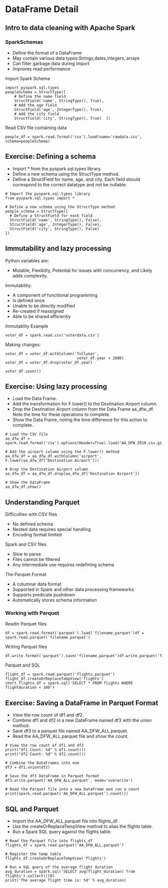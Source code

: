 # DataFrame Detail

## Intro to data cleaning with Apache Spark

### SparkSchemas
* Define the format of a DataFrame
* May contain various data types:Strings,dates,integers, arrays
* Can filter garbage data during import
* Improves read performance

Import Spark Schema

```
import pyspark.sql.types
peopleSchema = StructType([
    # Define the name field  
    StructField('name', StringType(), True),
    # Add the age field  
    StructField('age', IntegerType(), True),
    # Add the city field  
    StructField('city', StringType(), True)  ])
```

Read CSV file containing data

```
people_df = spark.read.format('csv').load(name='rawdata.csv', schema=peopleSchema)
```

## Exercise: Defining a schema
* Import * from the pyspark.sql.types library.
* Define a new schema using the StructType method.
* Define a StructField for name, age, and city. Each field should correspond to the correct datatype and not be nullable.

```
# Import the pyspark.sql.types library
from pyspark.sql.types import *

# Define a new schema using the StructType method
people_schema = StructType([
  # Define a StructField for each field
  StructField('name', StringType(), False),
  StructField('age', IntegerType(), False),
  StructField('city', StringType(), False)
])
```

## Immutability and lazy processing

Python variables are:
* Mutable, Flexiblity, Potential for issues with concurrency, and Likely adds complexity.

Immutability:
* A component of funcitional programming
* Is defined once
* Unable to be directly modified
* Re-created if reassigned
* Able to be shared efficiently

Immutablity Example

```
voter_df = spark.read.csv('voterdata.csv')
```
Making changes:

```
voter_df = voter_df.withColumn('fullyear',     
                                voter_df.year + 2000)
voter_df = voter_df.drop(voter_df.year)

voter_df.count()
```
## Exercise: Using lazy processing

* Load the Data Frame.
* Add the transformation for F.lower() to the Destination Airport column.
* Drop the Destination Airport column from the Data Frame aa_dfw_df. Note the time for these operations to complete.
* Show the Data Frame, noting the time difference for this action to complete.

```
# Load the CSV file
aa_dfw_df = spark.read.format('csv').options(Header=True).load('AA_DFW_2018.csv.gz')

# Add the airport column using the F.lower() method
aa_dfw_df = aa_dfw_df.withColumn('airport', F.lower(aa_dfw_df['Destination Airport']))

# Drop the Destination Airport column
aa_dfw_df = aa_dfw_df.drop(aa_dfw_df['Destination Airport'])

# Show the DataFrame
aa_dfw_df.show()
```

## Understanding Parquet

Difficulties with CSV files

* No defined schema 
* Nested data requires special handling
* Encoding format limited

Spark and CSV files
* Slow to parse
* Files cannot be filtered 
* Any intermediate use requires redefining schema

The Parquet Format
* A columnar data format
* Supported in Spark and other data processing frameworks
* Supports predicate pushdown
* Automatically stores schema information 

### Working with Parquet

Readin Parquet files

```
df = spark.read.format('parquet').load('filename.parquet')df = spark.read.parquet('filename.parquet')
```

Writing Parquet files

```
df.write.format('parquet').save('filename.parquet')df.write.parquet('filename.parquet')
```

Parquet and SQL
```
flight_df = spark.read.parquet('flights.parquet')
flight_df.createOrReplaceTempView('flights')
short_flights_df = spark.sql('SELECT * FROM flights WHERE flightduration < 100')
```

## Exercise: Saving a DataFrame in Parquet Format

* View the row count of df1 and df2.
* Combine df1 and df2 in a new DataFrame named df3 with the union method.
* Save df3 to a parquet file named AA_DFW_ALL.parquet.
* Read the AA_DFW_ALL.parquet file and show the count.

```
# View the row count of df1 and df2
print("df1 Count: %d" % df1.count())
print("df2 Count: %d" % df2.count())

# Combine the DataFrames into one
df3 = df1.union(df2)

# Save the df3 DataFrame in Parquet format
df3.write.parquet('AA_DFW_ALL.parquet', mode='overwrite')

# Read the Parquet file into a new DataFrame and run a count
print(spark.read.parquet('AA_DFW_ALL.parquet').count())
```

## SQL and Parquet

* Import the AA_DFW_ALL.parquet file into flights_df.
* Use the createOrReplaceTempView method to alias the flights table.
* Run a Spark SQL query against the flights table.

```
# Read the Parquet file into flights_df
flights_df = spark.read.parquet('AA_DFW_ALL.parquet')

# Register the temp table
flights_df.createOrReplaceTempView('flights')

# Run a SQL query of the average flight duration
avg_duration = spark.sql('SELECT avg(flight_duration) from flights').collect()[0]
print('The average flight time is: %d' % avg_duration)
```